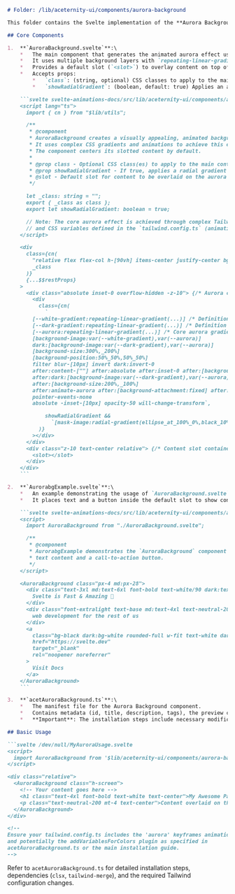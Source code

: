 ```markdown
# Folder: /lib/aceternity-ui/components/aurora-background

This folder contains the Svelte implementation of the **Aurora Background** component, designed to create a dynamic, visually appealing background effect resembling the aurora borealis.

## Core Components

1.  **`AuroraBackground.svelte`**:\
    *   The main component that generates the animated aurora effect using complex CSS gradients and animations defined in Tailwind configuration (`@keyframes aurora`).
    *   It uses multiple background layers with `repeating-linear-gradient` and applies blur and blending modes to achieve the effect.
    *   Provides a default slot (`<slot>`) to overlay content on top of the background. The component uses flexbox to center the slotted content by default.
    *   Accepts props:
        *   `class`: (string, optional) CSS classes to apply to the main container, useful for setting height, padding, etc.
        *   `showRadialGradient`: (boolean, default: true) Applies an additional radial gradient mask for a vignetting effect.

    ```svelte svelte-animations-docs/src/lib/aceternity-ui/components/aurora-background/AuroraBackground.svelte
    <script lang="ts">
      import { cn } from "$lib/utils";

      /**
       * @component
       * AuroraBackground creates a visually appealing, animated background effect reminiscent of an aurora.
       * It uses complex CSS gradients and animations to achieve this effect.
       * The component centers its slotted content by default.
       *
       * @prop class - Optional CSS class(es) to apply to the main container div, allowing for custom height, etc.
       * @prop showRadialGradient - If true, applies a radial gradient mask for an additional visual effect. Default is true.
       * @slot - Default slot for content to be overlaid on the aurora background.
       */

      let _class: string = "";
      export { _class as class };
      export let showRadialGradient: boolean = true;

      // Note: The core aurora effect is achieved through complex Tailwind CSS arbitrary properties
      // and CSS variables defined in the `tailwind.config.ts` (animation keyframes for 'aurora').
    </script>

    <div
      class={cn(
        "relative flex flex-col h-[90vh] items-center justify-center bg-zinc-50 dark:bg-zinc-900 text-slate-950 transition-bg", // Default styling
        _class
      )}
      {...$$restProps}
    >
      <div class="absolute inset-0 overflow-hidden -z-10"> {/* Aurora container */}
        <div
          class={cn(
            `
        [--white-gradient:repeating-linear-gradient(...)] /* Definition for light mode */
        [--dark-gradient:repeating-linear-gradient(...)] /* Definition for dark mode */
        [--aurora:repeating-linear-gradient(...)] /* Core aurora gradient */
        [background-image:var(--white-gradient),var(--aurora)]
        dark:[background-image:var(--dark-gradient),var(--aurora)]
        [background-size:300%,_200%]
        [background-position:50%_50%,50%_50%]
        filter blur-[10px] invert dark:invert-0
        after:content-[""] after:absolute after:inset-0 after:[background-image:var(--white-gradient),var(--aurora)]
        after:dark:[background-image:var(--dark-gradient),var(--aurora)]
        after:[background-size:200%,_100%]
        after:animate-aurora after:[background-attachment:fixed] after:mix-blend-difference
        pointer-events-none
        absolute -inset-[10px] opacity-50 will-change-transform`,

            showRadialGradient &&
              `[mask-image:radial-gradient(ellipse_at_100%_0%,black_10%,var(--transparent)_70%)]`
          )}
        ></div>
      </div>
      <div class="z-10 text-center relative"> {/* Content slot container */}
        <slot></slot>
      </div>
    </div>
    ```

2.  **`AurorabgExample.svelte`**:\
    *   An example demonstrating the usage of `AuroraBackground.svelte`.
    *   It places text and a button inside the default slot to show content overlaid on the effect.

    ```svelte svelte-animations-docs/src/lib/aceternity-ui/components/aurora-background/AurorabgExample.svelte
    <script>
      import AuroraBackground from "./AuroraBackground.svelte";

      /**
       * @component
       * AurorabgExample demonstrates the `AuroraBackground` component with sample
       * text content and a call-to-action button.
       */
    </script>

    <AuroraBackground class="px-4 md:px-28">
      <div class="text-3xl md:text-6xl font-bold text-white/90 dark:text-white/80 text-center">
        Svelte is Fast & Amazing 🚀
      </div>
      <div class="font-extralight text-base md:text-4xl text-neutral-200 dark:text-neutral-200 py-4 my-2">
        web development for the rest of us
      </div>
      <a
        class="bg-black dark:bg-white rounded-full w-fit text-white dark:text-black px-4 py-2 hover:opacity-90 transition-opacity"
        href="https://svelte.dev"
        target="_blank"
        rel="noopener noreferrer"
      >
        Visit Docs
      </a>
    </AuroraBackground>
    ```

3.  **`acetAuroraBackground.ts`**:\
    *   The manifest file for the Aurora Background component.
    *   Contains metadata (id, title, description, tags), the preview component (`AurorabgExample`), and crucial installation instructions.
    *   **Important**: The installation steps include necessary modifications to `tailwind.config.ts` to define the `aurora` animation keyframes and potentially the CSS color variables plugin (`addVariablesForColors`). Without these Tailwind configurations, the animation will not work.

## Basic Usage

```svelte /dev/null/MyAuroraUsage.svelte
<script>
  import AuroraBackground from '$lib/aceternity-ui/components/aurora-background/AuroraBackground.svelte';
</script>

<div class="relative">
  <AuroraBackground class="h-screen">
    <!-- Your content goes here -->
    <h1 class="text-4xl font-bold text-white text-center">My Awesome Page</h1>
    <p class="text-neutral-200 mt-4 text-center">Content overlaid on the aurora.</p>
  </AuroraBackground>
</div>

<!--
Ensure your tailwind.config.ts includes the 'aurora' keyframes animation
and potentially the addVariablesForColors plugin as specified in
acetAuroraBackground.ts or the main installation guide.
-->
```

Refer to `acetAuroraBackground.ts` for detailed installation steps, dependencies (`clsx`, `tailwind-merge`), and the required Tailwind configuration changes.
```